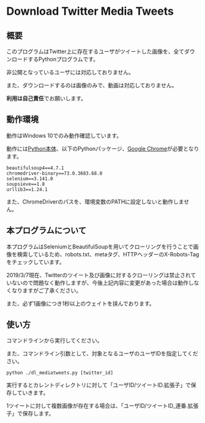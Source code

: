 # Download Twitter Media Tweets
## 概要
このプログラムはTwitter上に存在するユーザがツイートした画像を、全てダウンロードするPythonプログラムです。

非公開となっているユーザには対応しておりません。

また、ダウンロードするのは画像のみで、動画は対応しておりません。

**利用は自己責任**でお願いします。

## 動作環境
動作はWindows 10でのみ動作確認しています。

動作には[Python本体](https://www.python.jp/)、以下のPythonパッケージ、[Google Chrome](https://www.google.com/intl/ja_ALL/chrome/)が必要となります。
```
beautifulsoup4==4.7.1
chromedriver-binary==73.0.3683.68.0
selenium==3.141.0
soupsieve==1.8
urllib3==1.24.1
```

また、ChromeDriverのパスを、環境変数のPATHに設定しないと動作しません。

## 本プログラムについて
本プログラムはSeleniumとBeautifulSoupを用いてクローリングを行うことで画像を検索しているため、robots.txt、metaタグ、HTTPヘッダーのX-Robots-Tagをチェックしています。

2019/3/7現在、Twitterのツイート及び画像に対するクローリングは禁止されていないので問題なく動作しますが、今後上記内容に変更があった場合は動作しなくなりますがご了承ください。

また、必ず1画像につき1秒以上のウェイトを挟んでおります。

## 使い方
コマンドラインから実行してください。

また、コマンドライン引数として、対象となるユーザのユーザIDを指定してください。

```code
python ./dl_mediatweets.py [twitter_id]
```

実行するとカレントディレクトリに対して「ユーザID/ツイートID.拡張子」で保存していきます。

1ツイートに対して複数画像が存在する場合は、「ユーザID/ツイートID_連番.拡張子」で保存します。
